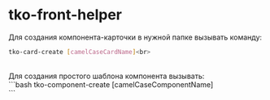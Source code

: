 # tko-front-helper
Для создания компонента-карточки в нужной папке вызывать команду:<br>
```bash
tko-card-create [camelCaseCardName]<br>
```
<br>
Для создания простого шаблона компонента вызывать:<br>
```bash
tko-component-create [camelCaseComponentName]<br>
```
